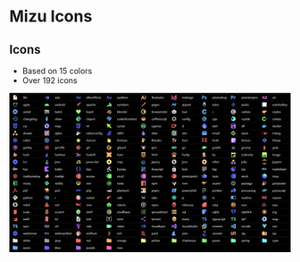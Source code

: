 # Mizu Icons
## Icons
* Based on 15 colors
* Over 192 icons
<img src="./media/icons.png" alt="Icons">
